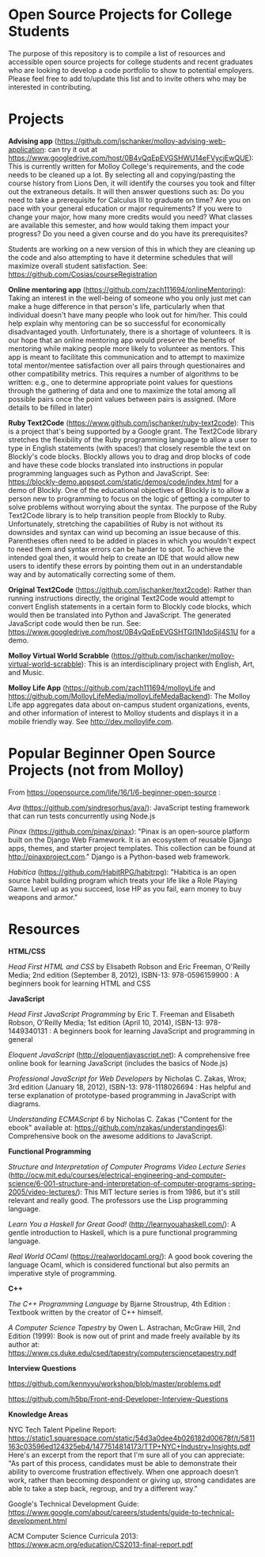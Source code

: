 # Open Source Projects for College Students
The purpose of this repository is to compile a list of resources and accessible open source projects for college students and recent graduates who are looking to develop a code portfolio to show to potential employers.  Please feel free to add to/update this list and to invite others who may be interested in contributing.

Projects
==

**Advising app** (https://github.com/jschanker/molloy-advising-web-application: can try it out at https://www.googledrive.com/host/0B4vQqEpEVGSHWU14eFVycjEwQUE): This is currently written for Molloy College's requirements, and the code needs to be cleaned up a lot.  By selecting all and copying/pasting the course history from Lions Den, it will identify the courses you took and filter out the extraneous details.  It will then answer questions such as: Do you need to take a prerequisite for Calculus III to graduate on time? Are you on pace with your general education or major requirements?  If you were to change your major, how many more credits would you need? What classes are available this semester, and how would taking them impact your progress? Do you need a given course and do you have its prerequisites?

Students are working on a new version of this in which they are cleaning up the code and also attempting to have it determine schedules that will maximize overall student satisfaction.  See: https://github.com/Cosias/courseRegistration

**Online mentoring app** (https://github.com/zach111694/onlineMentoring): Taking an interest in the well-being of someone who you only just met can make a huge difference in that person's life, particularly when that individual doesn't have many people who look out for him/her.  This could help explain why mentoring can be so successful for economically disadvantaged youth.  Unfortunately, there is a shortage of volunteers.  It is our hope that an online mentoring app would preserve the benefits of mentoring while making people more likely to volunteer as mentors.  This app is meant to facilitate this communication and to attempt to maximize total mentor/mentee satisfaction over all pairs through questionaires and other compatibility metrics.  This requires a number of algorithms to be written: e.g., one to determine appropriate point values for questions through the gathering of data and one to maximize the total among all possible pairs once the point values between pairs is assigned.  (More details to be filled in later)

**Ruby Text2Code** (https://www.github.com/jschanker/ruby-text2code): This is a project that's being supported by a Google grant.  The Text2Code library stretches the flexibility of the Ruby programming language to allow a user to type in English statements (with spaces!) that closely resemble the text on Blockly's code blocks.  Blockly allows you to drag and drop blocks of code and have these code blocks translated into instructions in popular programming languages such as Python and JavaScript. See: https://blockly-demo.appspot.com/static/demos/code/index.html for a demo of Blockly.  One of the educational objectives of Blockly is to allow a person new to programming to focus on the logic of getting a computer to solve problems without worrying about the syntax.  The purpose of the Ruby Text2Code library is to help transition people from Blockly to Ruby.  Unfortunately, stretching the capabilities of Ruby is not without its downsides and syntax can wind up becoming an issue because of this.  Parentheses often need to be added in places in which you wouldn't expect to need them and syntax errors can be harder to spot.  To achieve the intended goal then, it would help to create an IDE that would allow new users to identify these errors by pointing them out in an understandable way and by automatically correcting some of them.

**Original Text2Code** (https://github.com/jschanker/text2code): Rather than running instructions directly, the original Text2Code would attempt to convert English statements in a certain form to Blockly code blocks, which would then be translated into Python and JavaScript.  The generated JavaScript code would then be run.  See: https://www.googledrive.com/host/0B4vQqEpEVGSHTGl1N1doSjl4S1U for a demo.

**Molloy Virtual World Scrabble** (https://github.com/jschanker/molloy-virtual-world-scrabble): This is an interdisciplinary project with English, Art, and Music.

**Molloy Life App** (https://github.com/zach111694/molloyLife and https://github.com/MolloyLifeMedia/molloyLifeMedaBackend): The Molloy Life app aggregates data about on-campus student organizations, events, and other information of interest to Molloy students and displays it in a mobile friendly way.  See http://dev.molloylife.com.

Popular Beginner Open Source Projects (not from Molloy)
==
From https://opensource.com/life/16/1/6-beginner-open-source :

*Ava* (https://github.com/sindresorhus/ava/): JavaScript testing framework that can run tests concurrently using Node.js

*Pinax* (https://github.com/pinax/pinax): "Pinax is an open-source platform built on the Django Web Framework. It is an ecosystem of reusable Django apps, themes, and starter project templates. This collection can be found at http://pinaxproject.com."  Django is a Python-based web framework.

*Habitica* (https://github.com/HabitRPG/habitrpg): "Habitica is an open source habit building program which treats your life like a Role Playing Game. Level up as you succeed, lose HP as you fail, earn money to buy weapons and armor."

Resources
==
**HTML/CSS**

*Head First HTML and CSS* by Elisabeth Robson and Eric Freeman, O'Reilly Media; 2nd edition (September 8, 2012), ISBN-13: 978-0596159900 : A beginners book for learning HTML and CSS

**JavaScript**

*Head First JavaScript Programming* by Eric T. Freeman and Elisabeth Robson, O'Reilly Media; 1st edition (April 10, 2014), ISBN-13: 978-1449340131 : A beginners book for learning JavaScript and programming in general

*Eloquent JavaScript* (http://eloquentjavascript.net): A comprehensive free online book for learning JavaScript (includes the basics of Node.js)

*Professional JavaScript for Web Developers* by Nicholas C. Zakas, Wrox; 3rd edition (January 18, 2012), ISBN-13: 978-1118026694 : Has helpful and terse explanation of prototype-based programming in JavaScript with diagrams.

*Understanding ECMAScript 6* by Nicholas C. Zakas ("Content for the ebook" available at: https://github.com/nzakas/understandinges6): Comprehensive book on the awesome additions to JavaScript.

**Functional Programming**

*Structure and Interpretation of Computer Programs Video Lecture Series* (http://ocw.mit.edu/courses/electrical-engineering-and-computer-science/6-001-structure-and-interpretation-of-computer-programs-spring-2005/video-lectures/): This MIT lecture series is from 1986, but it's still relevant and really good.  The professors use the Lisp programming language.

*Learn You a Haskell for Great Good!* (http://learnyouahaskell.com/): A gentle introduction to Haskell, which is a pure functional programming language.

*Real World OCaml* (https://realworldocaml.org/): A good book covering the language Ocaml, which is considered functional but also permits an imperative style of programming.

**C++**

*The C++ Programming Language* by Bjarne Stroustrup, 4th Edition : Textbook written by the creator of C++ himself.

*A Computer Science Tapestry* by Owen L. Astrachan, McGraw Hill, 2nd Edition (1999):  Book is now out of print and made freely available by its author at: https://www.cs.duke.edu/csed/tapestry/computersciencetapestry.pdf

**Interview Questions**

https://github.com/kennyyu/workshop/blob/master/problems.pdf

https://github.com/h5bp/Front-end-Developer-Interview-Questions

**Knowledge Areas**

NYC Tech Talent Pipeline Report: https://static1.squarespace.com/static/54d3a0dee4b026182d00678f/t/5811163c03596ed124325eb4/1477514814173/TTP+NYC+Industry+Insights.pdf Here's an excerpt from the report that I'm sure all of you can appreciate: "As part of this process, candidates must be able to demonstrate their ability to overcome frustration effectively. When one approach doesn’t work, rather than becoming despondent or giving up, strong candidates are able to take a step back, regroup, and try a different way."

Google's Technical Development Guide: https://www.google.com/about/careers/students/guide-to-technical-development.html

ACM Computer Science Curricula 2013: https://www.acm.org/education/CS2013-final-report.pdf
